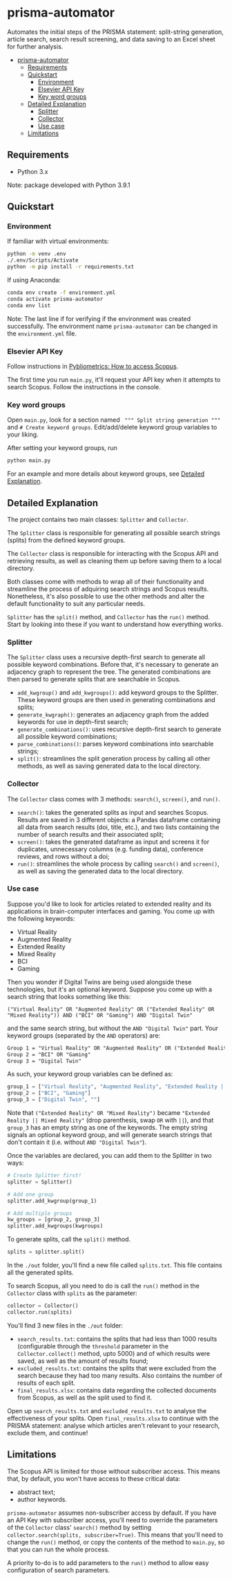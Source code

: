 # prisma-automator
Automates the initial steps of the PRISMA statement: split-string generation, article search, search result screening, and data saving to an Excel sheet for further analysis.

- [prisma-automator](#prisma-automator)
  - [Requirements](#requirements)
  - [Quickstart](#quickstart)
    - [Environment](#environment)
    - [Elsevier API Key](#elsevier-api-key)
    - [Key word groups](#key-word-groups)
  - [Detailed Explanation](#detailed-explanation)
    - [Splitter](#splitter)
    - [Collector](#collector)
    - [Use case](#use-case)
  - [Limitations](#limitations)

## Requirements
- Python 3.x

Note: package developed with Python 3.9.1

## Quickstart
### Environment
If familiar with virtual environments:
```sh
python -m venv .env
./.env/Scripts/Activate
python -m pip install -r requirements.txt
```

If using Anaconda:
```sh
conda env create -f environment.yml
conda activate prisma-automator
conda env list
```
Note: The last line if for verifying if the environment was created successfully. The environment name `prisma-automator` can be changed in the `environment.yml` file.

### Elsevier API Key

Follow instructions in [Pybliometrics: How to access Scopus](https://pybliometrics.readthedocs.io/en/stable/access.html).

The first time you run `main.py`, it'll request your API key when it attempts to search Scopus. Follow the instructions in the console.

### Key word groups

Open `main.py`, look for a section named ` """ Split string generation """` and `# Create keyword groups`. Edit/add/delete keyword group variables to your liking.

After setting your keyword groups, run
```py
python main.py
```

For an example and more details about keyword groups, see [Detailed Explanation](#detailed-explanation).

## Detailed Explanation

The project contains two main classes: `Splitter` and `Collector`.

The `Splitter` class is responsible for generating all possible search strings (splits) from the defined keyword groups.

The `Collector` class is responsible for interacting with the Scopus API and retrieving results, as well as cleaning them up before saving them to a local directory.

Both classes come with methods to wrap all of their functionality and streamline the process of adquiring search strings and Scopus results. Nonetheless, it's also possible to use the other methods and alter the default functionality to suit any particular needs.

`Splitter` has the `split()` method, and `Collector` has the `run()` method. Start by looking into these if you want to understand how everything works.

### Splitter
The `Splitter` class uses a recursive depth-first search to generate all possible keyword combinations. Before that, it's necessary to generate an adjacency graph to represent the tree. The generated combinations are then parsed to generate splits that are searchable in Scopus.
- `add_kwgroup()` and `add_kwgroups()`: add keyword groups to the Splitter. These keyword groups are then used in generating combinations and splits;
- `generate_kwgraph()`: generates an adjacency graph from the added keywords for use in depth-first search;
- `generate_combinations()`: uses recursive depth-first search to generate all possible keyword combinations;
- `parse_combinations()`: parses keyword combinations into searchable strings;
- `split()`: streamlines the split generation process by calling all other methods, as well as saving generated data to the local directory.

### Collector
The `Collector` class comes with 3 methods: `search()`, `screen()`, and `run()`.
- `search()`: takes the generated splits as input and searches Scopus. Results are saved in 3 different objects: a Pandas dataframe containing all data from search results (doi, title, etc.), and two lists containing the number of search results and their associated split;
- `screen()`: takes the generated dataframe as input and screens it for duplicates, unnecessary columns (e.g. funding data), conference reviews, and rows without a doi;
- `run()`: streamlines the whole process by calling `search()` and `screen()`, as well as saving the generated data to the local directory.

### Use case
Suppose you'd like to look for articles related to extended reality and its applications in brain-computer interfaces and gaming. You come up with the following keywords:
- Virtual Reality
- Augmented Reality
- Extended Reality
- Mixed Reality
- BCI
- Gaming

Then you wonder if Digital Twins are being used alongside these technologies, but it's an optional keyword. Suppose you come up with a search string that looks something like this:

```log
("Virtual Reality" OR "Augmented Reality" OR ("Extended Reality" OR "Mixed Reality")) AND ("BCI" OR "Gaming") AND "Digital Twin"
```

and the same search string, but without the `AND "Digital Twin"` part. Your keyword groups (separated by the `AND` operators) are:

```txt
Group 1 = "Virtual Reality" OR "Augmented Reality" OR ("Extended Reality" OR "Mixed Reality")
Group 2 = "BCI" OR "Gaming"
Group 3 = "Digital Twin"
```

As such, your keyword group variables can be defined as:

```py
group_1 = ["Virtual Reality", "Augmented Reality", "Extended Reality || Mixed Reality"]
group_2 = ["BCI", "Gaming"]
group_3 = ["Digital Twin", ""]
```

Note that `("Extended Reality" OR "Mixed Reality")` became `"Extended Reality || Mixed Reality"` (drop parenthesis, swap `OR` with `||`), and that `group_3` has an empty string as one of the keywords. The empty string signals an optional keyword group, and will generate search strings that don't contain it (i.e. without `AND "Digital Twin"`).

Once the variables are declared, you can add them to the Splitter in two ways:

```py
# Create Splitter first!
splitter = Splitter()

# Add one group
splitter.add_kwgroup(group_1)

# Add multiple groups
kw_groups = [group_2, group_3]
splitter.add_kwgroups(kwgroups)
```

To generate splits, call the `split()` method.
```py
splits = splitter.split()
```

In the `./out` folder, you'll find a new file called `splits.txt`. This file contains all the generated splits.

To search Scopus, all you need to do is call the `run()` method in the `Collector` class with `splits` as the parameter:
```py
collector = Collector()
collector.run(splits)
```

You'll find 3 new files in the `./out` folder: 
- `search_results.txt`: contains the splits that had less than 1000 results (configurable through the `threshold` parameter in the `Collector.collect()` method, upto 5000) and of which results were saved, as well as the amount of results found;
- `excluded_results.txt`: contains the splits that were excluded from the search because they had too many results. Also contains the number of results of each split.
- `final_results.xlsx`: contains data regarding the collected documents from Scopus, as well as the split used to find it.

Open up `search_results.txt` and `excluded_results.txt` to analyse the effectiveness of your splits. Open `final_results.xlsx` to continue with the PRISMA statement: analyse which articles aren't relevant to your research, exclude them, and continue!

## Limitations

The Scopus API is limited for those without subscriber access. This means that, by default, you won't have access to these critical data:
- abstract text;
- author keywords.

`prisma-automator` assumes non-subscriber access by default. If you have an API Key with subscriber access, you'll need to override the parameters of the `Collector` class' `search()` method by setting `collector.search(splits, subscriber=True)`. This means that you'll need to change the `run()` method, or copy the contents of the method to `main.py`, so that you can run the whole process. 

A priority to-do is to add parameters to the `run()` method to allow easy configuration of search parameters.